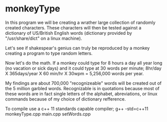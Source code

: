 # monkeyType

In this program we will be creating a wrather large collection of randomly created characters. These characters will then be tested against a dictionary of US/British English words (dictionary provided by "/usr/share/dict" on a linux machine). 

Let's see if shakespear's genius can truly be reproduced by a monkey creating a program to type random letters.

Now let's do the math. If a monkey could type for 8 hours a day all year long (no vacation or sick days) and it could type at 30 words per minute;
	8hr/day X 365days/year X 60 min/hr X 30wpm = 5,256,000 words per year.
	
My findings are about 700,000 "recognizeable" words will be created out of the 5 million garbled words. Recognizable is in quotations because most of these words are in fact single letters of the alphabet, abreviations, or linux commands because of my choice of dictionary refference. 

To compile use a c++ 11 standards capable compiler;
	g++ -std=c++11 monkeyType.cpp main.cpp setWords.cpp



